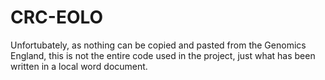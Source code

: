 # CRC-EOLO
Unfortubately, as nothing can be copied and pasted from the Genomics England, this is not the entire code used in the project, just what has been written in a local word document.
